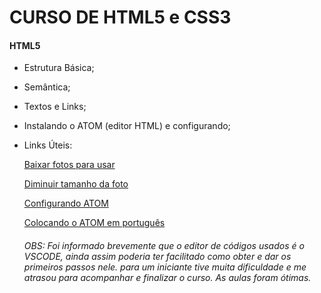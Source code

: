 # CURSO DE HTML5 e CSS3

#### HTML5

- Estrutura Básica;

- Semântica;

- Textos e Links;

- Instalando o ATOM (editor HTML) e configurando;

- Links Úteis:

  [Baixar fotos para usar](https://unsplash.com/)

  [Diminuir tamanho da foto](https://tinypng.com/)

  [Configurando ATOM](https://metring.com.br/atom-configuracao-definitiva-para-web)

  [Colocando o ATOM em português](https://metring.com.br/tutorial-atom-em-portugues)

  

  ###### OBS: Foi informado brevemente que o editor de códigos usados é o VSCODE, ainda assim poderia ter facilitado como obter e dar os primeiros passos nele. para um iniciante tive muita dificuldade e me atrasou para acompanhar e finalizar o curso. As aulas foram ótimas.  

  

  
  
   
  
  